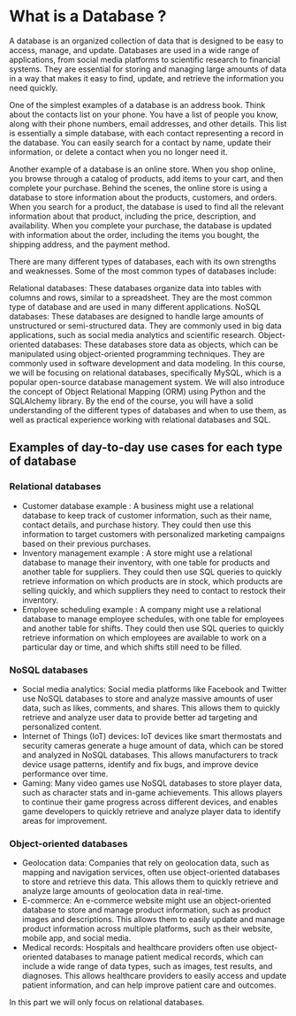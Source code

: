 # What is a Database ?

A database is an organized collection of data that is designed to be easy to access, manage, and update. Databases are used in a wide range of applications, from social media platforms to scientific research to financial systems. They are essential for storing and managing large amounts of data in a way that makes it easy to find, update, and retrieve the information you need quickly.

One of the simplest examples of a database is an address book. Think about the contacts list on your phone. You have a list of people you know, along with their phone numbers, email addresses, and other details. This list is essentially a simple database, with each contact representing a record in the database. You can easily search for a contact by name, update their information, or delete a contact when you no longer need it.

Another example of a database is an online store. When you shop online, you browse through a catalog of products, add items to your cart, and then complete your purchase. Behind the scenes, the online store is using a database to store information about the products, customers, and orders. When you search for a product, the database is used to find all the relevant information about that product, including the price, description, and availability. When you complete your purchase, the database is updated with information about the order, including the items you bought, the shipping address, and the payment method.

There are many different types of databases, each with its own strengths and weaknesses. Some of the most common types of databases include:

Relational databases: These databases organize data into tables with columns and rows, similar to a spreadsheet. They are the most common type of database and are used in many different applications.
NoSQL databases: These databases are designed to handle large amounts of unstructured or semi-structured data. They are commonly used in big data applications, such as social media analytics and scientific research.
Object-oriented databases: These databases store data as objects, which can be manipulated using object-oriented programming techniques. They are commonly used in software development and data modeling.
In this course, we will be focusing on relational databases, specifically MySQL, which is a popular open-source database management system. We will also introduce the concept of Object Relational Mapping (ORM) using Python and the SQLAlchemy library. By the end of the course, you will have a solid understanding of the different types of databases and when to use them, as well as practical experience working with relational databases and SQL.

## Examples of day-to-day use cases for each type of database

### Relational databases

* Customer database example : A business might use a relational database to keep track of customer information, such as their name, contact details, and purchase history. They could then use this information to target customers with personalized marketing campaigns based on their previous purchases.
* Inventory management example : A store might use a relational database to manage their inventory, with one table for products and another table for suppliers. They could then use SQL queries to quickly retrieve information on which products are in stock, which products are selling quickly, and which suppliers they need to contact to restock their inventory.
* Employee scheduling example : A company might use a relational database to manage employee schedules, with one table for employees and another table for shifts. They could then use SQL queries to quickly retrieve information on which employees are available to work on a particular day or time, and which shifts still need to be filled.

### NoSQL databases 

* Social media analytics: Social media platforms like Facebook and Twitter use NoSQL databases to store and analyze massive amounts of user data, such as likes, comments, and shares. This allows them to quickly retrieve and analyze user data to provide better ad targeting and personalized content.
* Internet of Things (IoT) devices: IoT devices like smart thermostats and security cameras generate a huge amount of data, which can be stored and analyzed in NoSQL databases. This allows manufacturers to track device usage patterns, identify and fix bugs, and improve device performance over time.
* Gaming: Many video games use NoSQL databases to store player data, such as character stats and in-game achievements. This allows players to continue their game progress across different devices, and enables game developers to quickly retrieve and analyze player data to identify areas for improvement.

### Object-oriented databases

* Geolocation data: Companies that rely on geolocation data, such as mapping and navigation services, often use object-oriented databases to store and retrieve this data. This allows them to quickly retrieve and analyze large amounts of geolocation data in real-time.
* E-commerce: An e-commerce website might use an object-oriented database to store and manage product information, such as product images and descriptions. This allows them to easily update and manage product information across multiple platforms, such as their website, mobile app, and social media.
* Medical records: Hospitals and healthcare providers often use object-oriented databases to manage patient medical records, which can include a wide range of data types, such as images, test results, and diagnoses. This allows healthcare providers to easily access and update patient information, and can help improve patient care and outcomes.


In this part we will only focus on relational databases. 

